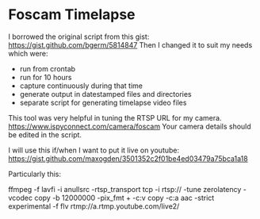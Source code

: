 # Foscam Timelapse

I borrowed the original script from this gist:
https://gist.github.com/bgerm/5814847
Then I changed it to suit my needs which were:
* run from crontab
* run for 10 hours
* capture continuously during that time
* generate output in datestamped files and directories
* separate script for generating timelapse video files



This tool was very helpful in tuning the RTSP URL for my camera.
https://www.ispyconnect.com/camera/foscam
Your camera details should be edited in the script.

I will use this if/when I want to put it live on youtube:
https://gist.github.com/maxogden/3501352c2f01be4ed03479a75bca1a18

Particularly this:

ffmpeg -f lavfi -i anullsrc -rtsp_transport tcp -i rtsp://<source> -tune zerolatency -vcodec copy -b 12000000 -pix_fmt + -c:v copy -c:a aac -strict experimental -f flv rtmp://a.rtmp.youtube.com/live2/<key>
